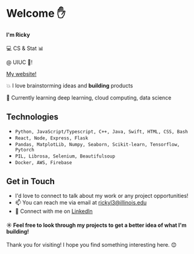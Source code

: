 # Welcome :hand:

#### I'm Ricky 
:computer: CS & Stat :bar_chart: 

@ UIUC :corn:!

[My website!](https://www.rickylin.us/)



:collision: I love brainstorming ideas and **building** products 

🧠 Currently learning deep learning, cloud computing, data science

## Technologies
- `Python, JavaScript/Typescript, C++, Java, Swift, HTML, CSS, Bash`
- `React, Node, Express, Flask`
- `Pandas, MatplotLib, Numpy, Seaborn, Scikit-learn, Tensorflow, Pytorch`
- `PIL, Librosa, Selenium, Beautifulsoup`
- `Docker, AWS, Firebase`

## Get in Touch
- I'd love to connect to talk about my work or any project opportunities!
- 📫 You can reach me via email at [rickyl3@illinois.edu](mailto:rickyl3@illinois.edu)
- 🔗 Connect with me on [LinkedIn](https://www.linkedin.com/in/ricky-lin1)


#### :sunny: Feel free to look through my projects to get a better idea of what I'm building! 
Thank you for visiting! I hope you find something interesting here. 😊


